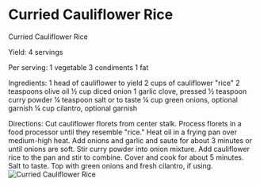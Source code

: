 # Curried Cauliflower Rice

Curried Cauliflower Rice

Yield:
4 servings

Per serving:
1 vegetable
3 condiments
1 fat

Ingredients:
1 head of cauliflower to yield 2 cups of cauliflower "rice"
2 teaspoons olive oil
½ cup diced onion
1 garlic clove, pressed
½ teaspoon curry powder
¼ teaspoon salt or to taste
¼ cup green onions, optional garnish
¼ cup cilantro, optional garnish

Directions:
Cut cauliflower florets from center stalk.
Process florets in a food processor until they resemble "rice."
Heat oil in a frying pan over medium-high heat.
Add onions and garlic and saute for about 3 minutes or until onions are soft.
Stir curry powder into onion mixture.
Add cauliflower rice to the pan and stir to combine.
Cover and cook for about 5 minutes.
Salt to taste.
Top with green onions and fresh cilantro, if using.
![Curried Cauliflower Rice](/images/Curried%20Cauliflower%20Rice.png)

